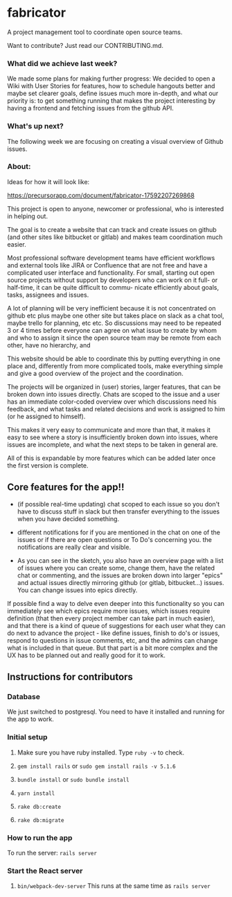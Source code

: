 # fabricator
A project management tool to coordinate open source teams.

Want to contribute? Just read our CONTRIBUTING.md.

### What did we achieve last week?

We made some plans for making further progress: We decided to open a Wiki with User Stories for features, how to schedule hangouts better and maybe set clearer goals, define issues much more in-depth, and what our priority is: to get something running that makes the project interesting by having a frontend and fetching issues from the github API.

### What's up next?

The following week we are focusing on creating a visual overview of Github issues.

### About:

Ideas for how it will look like:

https://precursorapp.com/document/fabricator-17592207269868

This project is open to anyone, newcomer or professional, who is interested in helping out.

The goal is to create a website that can track and create issues on github
(and other sites like bitbucket or gitlab) and makes team coordination much easier.

Most professional software development teams have efficient workflows and external tools like JIRA or Confluence
that are not free and have a complicated user interface and functionality. For small, starting out open source
projects without support by developers who can work on it full- or half-time, it can be quite difficult to commu-
nicate efficiently about goals, tasks, assignees and issues.

A lot of planning will be very inefficient because it is not concentrated on github etc plus maybe one other site but
takes place on slack as a chat tool, maybe trello for planning, etc etc. So discussions may need to be repeated 3
or 4 times before everyone can agree on what issue to create by whom and who to assign it since the open source
team may be remote from each other, have no hierarchy, and

This website should be able to coordinate this by putting everything in one place and, differently from
more complicated tools, make everything simple and give a good overview of the project and the coordination.

The projects will be organized in (user) stories, larger features, that can be broken down into issues directly.
Chats are scoped to the issue and a user has an immediate color-coded overview over which discussions need his
feedback, and what tasks and related decisions and work is assigned to him (or he assigned to himself).

This makes it very easy to communicate and more than that, it makes it easy to see where a story is insufficiently
broken down into issues, where issues are incomplete, and what the next steps to be taken in general are.

All of this is expandable by more features which can be added later once the first version is complete.

## Core features for the app!!
- (if possible real-time updating) chat scoped to each issue so you don't have to discuss stuff in slack but then transfer everything to the issues when you have decided something.

- different notifications for if you are mentioned in the chat on one of the issues or if there are open questions or To Do's concerning you. the notifications are really clear and visible.

- As you can see in the sketch, you also have an overview page with a list of issues where you can create some, change them, have the related chat or commenting, and the issues are broken down into larger "epics" and actual issues directly mirroring github (or gitlab, bitbucket...) issues. You can change issues into epics directly.

If possible find a way to delve even deeper into this functionality so you can immediately see which epics require more issues, which issues require definition (that then every project member can take part in much easier), and that there is a kind of queue of suggestions for each user what they can do next to advance the project - like define issues, finish to do's or issues, respond to questions in issue comments, etc, and the admins can change what is included in that queue. But that part is a bit more complex and the UX has to be planned out and really good for it to work.

## Instructions for contributors

### Database
We just switched to postgresql. You need to have it installed and running for the app to work.

### Initial setup
1. Make sure you have ruby installed. Type `ruby -v` to check.

2. `gem install rails` or `sudo gem install rails -v 5.1.6`

3. `bundle install` or `sudo bundle install`

4. `yarn install`

5. `rake db:create`

6. `rake db:migrate`

### How to run the app

To run the server: `rails server`

### Start the React server
1. `bin/webpack-dev-server`
This runs at the same time as `rails server`
